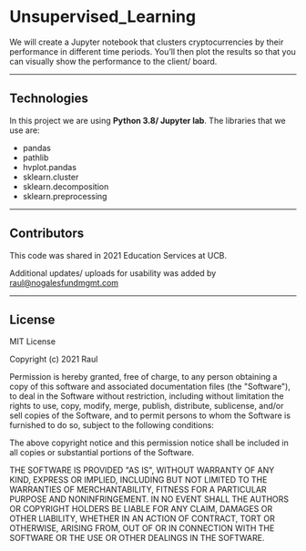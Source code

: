 # Unsupervised_Learning
We will create a Jupyter notebook that clusters cryptocurrencies by their performance in different time periods. You’ll then plot the results so that you can visually show the performance to the client/ board.

---

## Technologies
In this project we are using **Python 3.8/ Jupyter lab**. The libraries that we use are:

- pandas 
- pathlib
- hvplot.pandas
- sklearn.cluster
- sklearn.decomposition
- sklearn.preprocessing

---

## Contributors
This code was shared in 2021 Education Services at UCB. 

Additional updates/ uploads for usability was added by raul@nogalesfundmgmt.com

---

## License
MIT License

Copyright (c) 2021 Raul 

Permission is hereby granted, free of charge, to any person obtaining a copy
of this software and associated documentation files (the "Software"), to deal
in the Software without restriction, including without limitation the rights
to use, copy, modify, merge, publish, distribute, sublicense, and/or sell
copies of the Software, and to permit persons to whom the Software is
furnished to do so, subject to the following conditions:

The above copyright notice and this permission notice shall be included in all
copies or substantial portions of the Software.

THE SOFTWARE IS PROVIDED "AS IS", WITHOUT WARRANTY OF ANY KIND, EXPRESS OR
IMPLIED, INCLUDING BUT NOT LIMITED TO THE WARRANTIES OF MERCHANTABILITY,
FITNESS FOR A PARTICULAR PURPOSE AND NONINFRINGEMENT. IN NO EVENT SHALL THE
AUTHORS OR COPYRIGHT HOLDERS BE LIABLE FOR ANY CLAIM, DAMAGES OR OTHER
LIABILITY, WHETHER IN AN ACTION OF CONTRACT, TORT OR OTHERWISE, ARISING FROM,
OUT OF OR IN CONNECTION WITH THE SOFTWARE OR THE USE OR OTHER DEALINGS IN THE
SOFTWARE.
